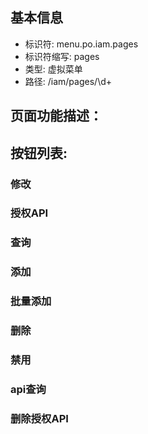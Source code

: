 
## 基本信息

- 标识符: menu.po.iam.pages
- 标识符缩写: pages
- 类型: 虚拟菜单
- 路径: /iam/pages/\d+

## 页面功能描述：





## 按钮列表:


### 修改



### 授权API



### 查询



### 添加



### 批量添加



### 删除



### 禁用



### api查询



### 删除授权API


